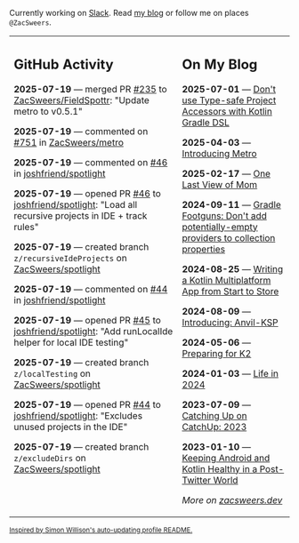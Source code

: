 Currently working on [Slack](https://slack.com/). Read [my blog](https://zacsweers.dev/) or follow me on places `@ZacSweers`.

<table><tr><td valign="top" width="60%">

## GitHub Activity
<!-- githubActivity starts -->
**2025-07-19** — merged PR [#235](https://github.com/ZacSweers/FieldSpottr/pull/235) to [ZacSweers/FieldSpottr](https://github.com/ZacSweers/FieldSpottr): "Update metro to v0.5.1"

**2025-07-19** — commented on [#751](https://github.com/ZacSweers/metro/issues/751#issuecomment-3092703768) in [ZacSweers/metro](https://github.com/ZacSweers/metro)

**2025-07-19** — commented on [#46](https://github.com/joshfriend/spotlight/pull/46#issuecomment-3092695877) in [joshfriend/spotlight](https://github.com/joshfriend/spotlight)

**2025-07-19** — opened PR [#46](https://github.com/joshfriend/spotlight/pull/46) to [joshfriend/spotlight](https://github.com/joshfriend/spotlight): "Load all recursive projects in IDE + track rules"

**2025-07-19** — created branch `z/recursiveIdeProjects` on [ZacSweers/spotlight](https://github.com/ZacSweers/spotlight)

**2025-07-19** — commented on [#44](https://github.com/joshfriend/spotlight/pull/44#issuecomment-3092512814) in [joshfriend/spotlight](https://github.com/joshfriend/spotlight)

**2025-07-19** — opened PR [#45](https://github.com/joshfriend/spotlight/pull/45) to [joshfriend/spotlight](https://github.com/joshfriend/spotlight): "Add runLocalIde helper for local IDE testing"

**2025-07-19** — created branch `z/localTesting` on [ZacSweers/spotlight](https://github.com/ZacSweers/spotlight)

**2025-07-19** — opened PR [#44](https://github.com/joshfriend/spotlight/pull/44) to [joshfriend/spotlight](https://github.com/joshfriend/spotlight): "Excludes unused projects in the IDE"

**2025-07-19** — created branch `z/excludeDirs` on [ZacSweers/spotlight](https://github.com/ZacSweers/spotlight)
<!-- githubActivity ends -->
</td><td valign="top" width="40%">

## On My Blog
<!-- blog starts -->
**2025-07-01** — [Don't use Type-safe Project Accessors with Kotlin Gradle DSL](https://www.zacsweers.dev/dont-use-type-safe-project-accessors-with-kotlin-gradle-dsl/)

**2025-04-03** — [Introducing Metro](https://www.zacsweers.dev/introducing-metro/)

**2025-02-17** — [One Last View of Mom](https://www.zacsweers.dev/one-last-view-of-mom/)

**2024-09-11** — [Gradle Footguns: Don't add potentially-empty providers to collection properties](https://www.zacsweers.dev/gradle-footgun-adding-empty-providers-to-collection-properties/)

**2024-08-25** — [Writing a Kotlin Multiplatform App from Start to Store](https://www.zacsweers.dev/writing-a-kotlin-multiplatform-app-from-start-to-store/)

**2024-08-09** — [Introducing: Anvil-KSP](https://www.zacsweers.dev/introducing-anvil-ksp/)

**2024-05-06** — [Preparing for K2](https://www.zacsweers.dev/preparing-for-k2/)

**2024-01-03** — [Life in 2024](https://www.zacsweers.dev/life-in-2024/)

**2023-07-09** — [Catching Up on CatchUp: 2023](https://www.zacsweers.dev/catching-up-on-catchup-2023/)

**2023-01-10** — [Keeping Android and Kotlin Healthy in a Post-Twitter World](https://www.zacsweers.dev/keeping-android-healthy/)
<!-- blog ends -->
_More on [zacsweers.dev](https://zacsweers.dev/)_
</td></tr></table>

<sub><a href="https://simonwillison.net/2020/Jul/10/self-updating-profile-readme/">Inspired by Simon Willison's auto-updating profile README.</a></sub>